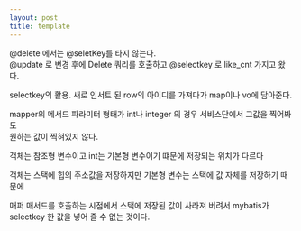 ```yaml
---
layout: post
title: template
---
```



@delete 에서는 @seletKey를 타지 않는다.  
@update 로 변경 후에 Delete 쿼리를 호출하고 @selectkey 로 like_cnt 가지고 왔다.

selectkey의 활용.
새로 인서트 된 row의 아이디를 가져다가 map이나 vo에 담아준다.

mapper의 메서드 파라미터 형태가 int나 integer 의 경우 서비스단에서 그값을 찍어봐도  
원하는 값이 찍혀있지 않다.


객체는 참조형 변수이고 int는 기본형 변수이기 떄문에 저장되는 위치가 다르다

객체는 스택에 힙의 주소값을 저장하지만 기본형 변수는 스택에 값 자체를 저장하기 때문에

매퍼 매서드를 호출하는 시점에서 스택에 저장된 값이 사라져 버려서 mybatis가 selectkey 한 값을 넣어 줄 수 없는 것이다.
